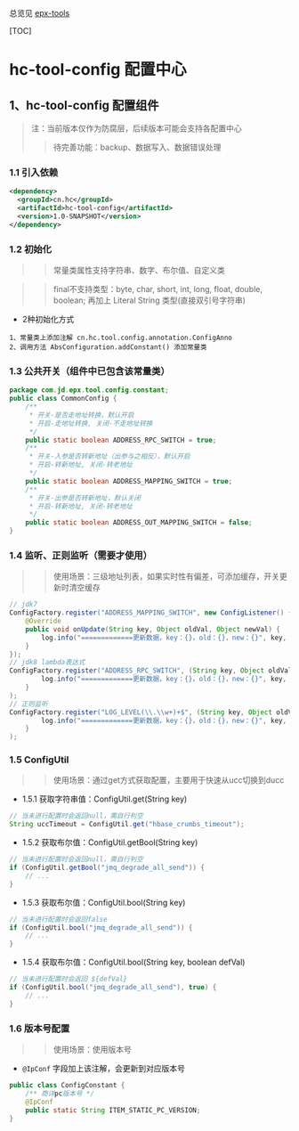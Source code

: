 总览见 [epx-tools](../README.MD)

[TOC]

# hc-tool-config 配置中心

## 1、hc-tool-config 配置组件
>注：当前版本仅作为防腐层，后续版本可能会支持各配置中心
>> 待完善功能：backup、数据写入、数据错误处理

### 1.1 引入依赖
```xml
<dependency>
  <groupId>cn.hc</groupId>
  <artifactId>hc-tool-config</artifactId>
  <version>1.0-SNAPSHOT</version>
</dependency>
```

### 1.2 初始化
>> 常量类属性支持字符串、数字、布尔值、自定义类

>> final不支持类型：byte, char, short, int, long, float, double, boolean; 再加上 Literal String 类型(直接双引号字符串)
* 2种初始化方式
```text
1、常量类上添加注解 cn.hc.tool.config.annotation.ConfigAnno
2、调用方法 AbsConfiguration.addConstant() 添加常量类
```

### 1.3 公共开关（组件中已包含该常量类）
```java
package com.jd.epx.tool.config.constant;
public class CommonConfig {
    /**
     * 开关-是否走地址转换，默认开启
     * 开启-走地址转换, 关闭-不走地址转换
     */
    public static boolean ADDRESS_RPC_SWITCH = true;
    /**
     * 开关-入参是否转新地址（出参与之相反），默认开启
     * 开启-转新地址, 关闭-转老地址
     */
    public static boolean ADDRESS_MAPPING_SWITCH = true;
    /**
     * 开关-出参是否转新地址，默认关闭
     * 开启-转新地址, 关闭-转老地址
     */
    public static boolean ADDRESS_OUT_MAPPING_SWITCH = false;
}
```

### 1.4 监听、正则监听（需要才使用）
>>使用场景：三级地址列表，如果实时性有偏差，可添加缓存，开关更新时清空缓存
```java
// jdk7
ConfigFactory.register("ADDRESS_MAPPING_SWITCH", new ConfigListener() {
    @Override
    public void onUpdate(String key, Object oldVal, Object newVal) {
        log.info("=============更新数据，key：{}，old：{}，new：{}", key, oldVal, newVal);
    }
});
// jdk8 lambda表达式
ConfigFactory.register("ADDRESS_RPC_SWITCH", (String key, Object oldVal, Object newVal) -> {
        log.info("=============更新数据，key：{}，old：{}，new：{}", key, oldVal, newVal);
    }
);
// 正则监听
ConfigFactory.register("LOG_LEVEL(\\.\\w+)+$", (String key, Object oldVal, Object newVal) -> {
        log.info("=============更新数据，key：{}，old：{}，new：{}", key, oldVal, newVal);
    }
);
```

### 1.5 ConfigUtil
>>使用场景：通过get方式获取配置，主要用于快速从ucc切换到ducc
* 1.5.1 获取字符串值：ConfigUtil.get(String key)
```java
// 当未进行配置时会返回null，需自行判空
String uccTimeout = ConfigUtil.get("hbase_crumbs_timeout");
```
* 1.5.2 获取布尔值：ConfigUtil.getBool(String key)
```java
// 当未进行配置时会返回null，需自行判空
if (ConfigUtil.getBool("jmq_degrade_all_send")) {
    // ...
}
```
* 1.5.3 获取布尔值：ConfigUtil.bool(String key)
```java
// 当未进行配置时会返回false
if (ConfigUtil.bool("jmq_degrade_all_send")) {
    // ...
}
```
* 1.5.4 获取布尔值：ConfigUtil.bool(String key, boolean defVal)
```java
// 当未进行配置时会返回 ${defVal}
if (ConfigUtil.bool("jmq_degrade_all_send"), true) {
    // ...
}
```

### 1.6 版本号配置
>> 使用场景：使用版本号
* `@IpConf` 字段加上该注解，会更新到对应版本号
```java
public class ConfigConstant {
    /** 商详pc版本号 */
    @IpConf
    public static String ITEM_STATIC_PC_VERSION;
}
```
